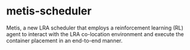 # metis-scheduler
Metis, a new LRA scheduler that employs a reinforcement learning (RL) agent to interact with the LRA co-location environment and execute the container placement in an end-to-end manner.

